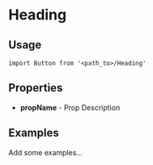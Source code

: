 # Heading

## Usage

```
import Button from '<path_to>/Heading'
```

## Properties

- **propName** - Prop Description

## Examples

Add some examples...
